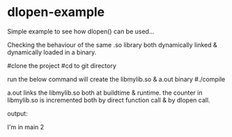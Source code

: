 # dlopen-example

Simple example to see how dlopen() can be used...

Checking the behaviour of the same .so library both dynamically linked & dynamically loaded in a binary.

#clone the project
#cd to git directory

run the below command will create the  libmylib.so & a.out binary
#./compile 

a.out links the libmylib.so both at buildtime & runtime. the counter in libmylib.so is incremented both 
by direct function call & by dlopen call.

output:

I'm in main
2
